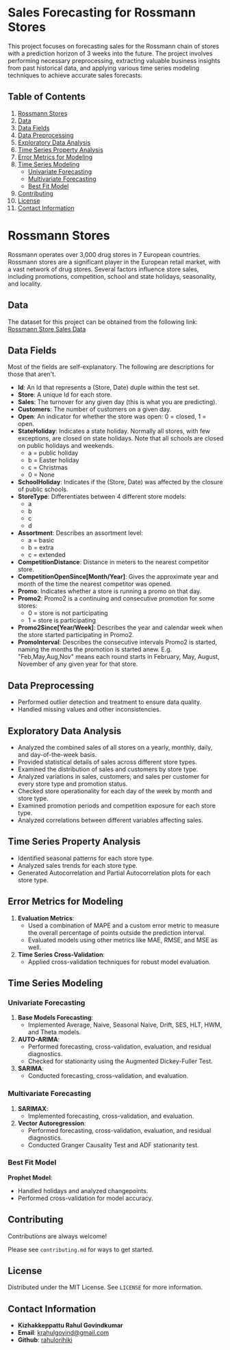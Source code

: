 # Sales Forecasting for Rossmann Stores

This project focuses on forecasting sales for the Rossmann chain of stores with a prediction horizon of 3 weeks into the future. The project involves performing necessary preprocessing, extracting valuable business insights from past historical data, and applying various time series modeling techniques to achieve accurate sales forecasts.

## Table of Contents

1. [Rossmann Stores](#rossmann-stores)
2. [Data](#data)
3. [Data Fields](#data-fields)
4. [Data Preprocessing](#data-preprocessing)
5. [Exploratory Data Analysis](#exploratory-data-analysis)
6. [Time Series Property Analysis](#time-series-property-analysis)
7. [Error Metrics for Modeling](#error-metrics-for-modeling)
8. [Time Series Modeling](#time-series-modeling)
   - [Univariate Forecasting](#univariate-forecasting)
   - [Multivariate Forecasting](#multivariate-forecasting)
   - [Best Fit Model](#best-fit-model)
9. [Contributing](#contributing)
10. [License](#license)
11. [Contact Information](#contact-information)

# Rossmann Stores

Rossmann operates over 3,000 drug stores in 7 European countries. Rossmann stores are a significant player in the European retail market, with a vast network of drug stores. Several factors influence store sales, including promotions, competition, school and state holidays, seasonality, and locality.

## Data

The dataset for this project can be obtained from the following link: [Rossmann Store Sales Data](https://www.kaggle.com/c/rossmann-store-sales/data)

## Data Fields

Most of the fields are self-explanatory. The following are descriptions for those that aren't.

- **Id**: An Id that represents a (Store, Date) duple within the test set.
- **Store**: A unique Id for each store.
- **Sales**: The turnover for any given day (this is what you are predicting).
- **Customers**: The number of customers on a given day.
- **Open**: An indicator for whether the store was open: 0 = closed, 1 = open.
- **StateHoliday**: Indicates a state holiday. Normally all stores, with few exceptions, are closed on state holidays. Note that all schools are closed on public holidays and weekends.
  - a = public holiday
  - b = Easter holiday
  - c = Christmas
  - 0 = None
- **SchoolHoliday**: Indicates if the (Store, Date) was affected by the closure of public schools.
- **StoreType**: Differentiates between 4 different store models:
  - a
  - b
  - c
  - d
- **Assortment**: Describes an assortment level:
  - a = basic
  - b = extra
  - c = extended
- **CompetitionDistance**: Distance in meters to the nearest competitor store.
- **CompetitionOpenSince[Month/Year]**: Gives the approximate year and month of the time the nearest competitor was opened.
- **Promo**: Indicates whether a store is running a promo on that day.
- **Promo2**: Promo2 is a continuing and consecutive promotion for some stores:
  - 0 = store is not participating
  - 1 = store is participating
- **Promo2Since[Year/Week]**: Describes the year and calendar week when the store started participating in Promo2.
- **PromoInterval**: Describes the consecutive intervals Promo2 is started, naming the months the promotion is started anew. E.g. "Feb,May,Aug,Nov" means each round starts in February, May, August, November of any given year for that store.

## Data Preprocessing

- Performed outlier detection and treatment to ensure data quality.
- Handled missing values and other inconsistencies.

## Exploratory Data Analysis

- Analyzed the combined sales of all stores on a yearly, monthly, daily, and day-of-the-week basis.
- Provided statistical details of sales across different store types.
- Examined the distribution of sales and customers by store type.
- Analyzed variations in sales, customers, and sales per customer for every store type and promotion status.
- Checked store operationality for each day of the week by month and store type.
- Examined promotion periods and competition exposure for each store type.
- Analyzed correlations between different variables affecting sales.

## Time Series Property Analysis

- Identified seasonal patterns for each store type.
- Analyzed sales trends for each store type.
- Generated Autocorrelation and Partial Autocorrelation plots for each store type.

## Error Metrics for Modeling

1. **Evaluation Metrics**:
   - Used a combination of MAPE and a custom error metric to measure the overall percentage of points outside the prediction interval.
   - Evaluated models using other metrics like MAE, RMSE, and MSE as well.
2. **Time Series Cross-Validation**:
   - Applied cross-validation techniques for robust model evaluation.

## Time Series Modeling

### Univariate Forecasting

1. **Base Models Forecasting**:
   - Implemented Average, Naive, Seasonal Naive, Drift, SES, HLT, HWM, and Theta models.
2. **AUTO-ARIMA**:
   - Performed forecasting, cross-validation, evaluation, and residual diagnostics.
   - Checked for stationarity using the Augmented Dickey-Fuller Test.
3. **SARIMA**:
   - Conducted forecasting, cross-validation, and evaluation.

### Multivariate Forecasting

1. **SARIMAX**:
   - Implemented forecasting, cross-validation, and evaluation.
2. **Vector Autoregression**:
   - Performed forecasting, cross-validation, evaluation, and residual diagnostics.
   - Conducted Granger Causality Test and ADF stationarity test.

### Best Fit Model

**Prophet Model**:

- Handled holidays and analyzed changepoints.
- Performed cross-validation for model accuracy.

## Contributing

Contributions are always welcome!

Please see `contributing.md` for ways to get started.

## License

Distributed under the MIT License. See `LICENSE` for more information.

## Contact Information

- **Kizhakkeppattu Rahul Govindkumar**
- **Email**: krahulgovind@gmail.com
- **Github**: [rahulorihiki](https://github.com/rahulorihiki)
